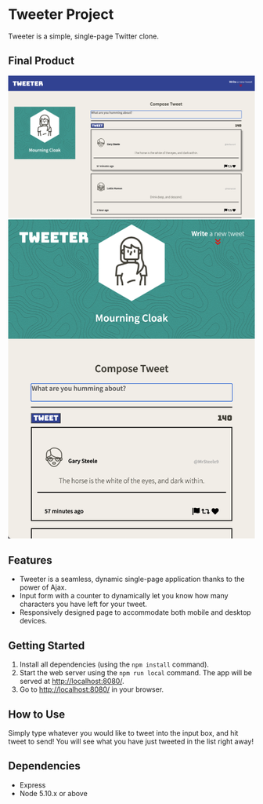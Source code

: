 # Tweeter Project

Tweeter is a simple, single-page Twitter clone.

## Final Product

!["Tweeter page at desktop sizes"](https://github.com/adrianetodesign/tweeter/blob/main/docs/desktop-index.png)
!["Tweeter page at mobile/tablet sizes"](https://github.com/adrianetodesign/tweeter/blob/main/docs/mobile-tablet-index.png)

## Features
- Tweeter is a seamless, dynamic single-page application thanks to the power of Ajax.
- Input form with a counter to dynamically let you know how many characters you have left for your tweet.
- Responsively designed page to accommodate both mobile and desktop devices. 


## Getting Started

1. Install all dependencies (using the `npm install` command).
2. Start the web server using the `npm run local` command. The app will be served at <http://localhost:8080/>.
3. Go to <http://localhost:8080/> in your browser.

## How to Use

Simply type whatever you would like to tweet into the input box, and hit tweet to send! You will see what you have just tweeted in the list right away!

## Dependencies

- Express
- Node 5.10.x or above